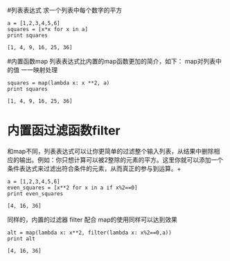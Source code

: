 #列表表达式
求一个列表中每个数字的平方
```
a = [1,2,3,4,5,6]
squares = [x*x for x in a]
print squares
```

	[1, 4, 9, 16, 25, 36]


#内置函数map
列表表达式比内置的map函数更加的简介，如下：
map对列表中的值 一一映射处理

```
squares = map(lambda x: x **2, a)
print squares
```

	[1, 4, 9, 16, 25, 36]


# 内置函过滤函数filter
和map不同，列表表达式可以让你更简单的过滤整个输入列表，从结果中删除相应的输出。例如：你只想计算可以被2整除的元素的平方。这里你就可以添加一个条件表达式来过滤出符合条件的元素，从而真正的参与到运算。+

```
a = [1,2,3,4,5,6]
even_squares = [x**2 for x in a if x%2==0]
print even_squares
```

	[4, 16, 36]

同样的，内置的过滤器 filter 配合 map的使用同样可以达到效果

```
alt = map(lambda x: x**2, filter(lambda x: x%2==0,a))
print alt
```
	[4, 16, 36]



